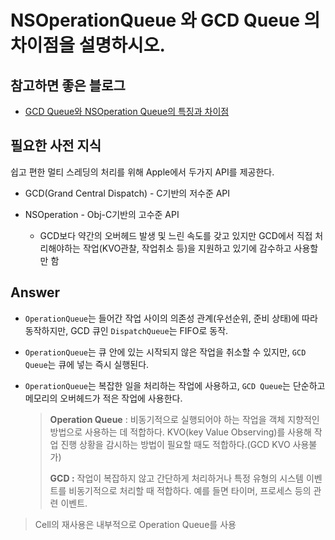 # NSOperationQueue 와 GCD Queue 의 차이점을 설명하시오.

## 참고하면 좋은 블로그
* [GCD Queue와 NSOperation Queue의 특징과 차이점
](https://www.zehye.kr/ios/2020/04/23/11iOS_GCD_NSOperation_queue/)


## 필요한 사전 지식
쉽고 편한 멀티 스레딩의 처리를 위해 Apple에서 두가지 API를 제공한다.
* GCD(Grand Central Dispatch) - C기반의 저수준 API

* NSOperation - Obj-C기반의 고수준 API  
    * GCD보다 약간의 오버헤드 발생 및 느린 속도를 갖고 있지만 GCD에서 직접 처리해야하는 작업(KVO관찰, 작업취소 등)을 지원하고 있기에 감수하고 사용할 만 함 


## Answer

* `OperationQueue`는 들어간 작업 사이의 의존성 관계(우선순위, 준비 상태)에 따라 동작하지만, GCD 큐인 `DispatchQueue`는 FIFO로 동작.

* `OperationQueue`는 큐 안에 있는 시작되지 않은 작업을 취소할 수 있지만, `GCD Queue`는 큐에 넣는 즉시 실행된다.

* `OperationQueue`는 복잡한 일을 처리하는 작업에 사용하고, `GCD Queue`는 단순하고 메모리의 오버헤드가 적은 작업에 사용한다.

    > **Operation Queue** : 비동기적으로 실행되어야 하는 작업을 객체 지향적인 방법으로 사용하는 데 적합하다. KVO(key Value Observing)를 사용해 작업 진행 상황을 감시하는 방법이 필요할 때도 적합하다.(GCD KVO 사용불가)
    >
    > **GCD :** 작업이 복잡하지 않고 간단하게 처리하거나 특정 유형의 시스템 이벤트를 비동기적으로 처리할 때 적합하다. 예를 들면 타이머, 프로세스 등의 관련 이벤트.

> Cell의 재사용은 내부적으로 Operation Queue를 사용


